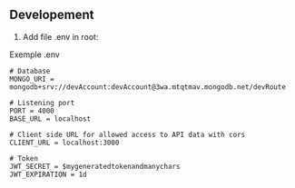 ## Developement
1. Add file .env in root:

Exemple .env
```
# Database
MONGO_URI = mongodb+srv://devAccount:devAccount@3wa.mtqtmav.mongodb.net/devRoute

# Listening port
PORT = 4000
BASE_URL = localhost

# Client side URL for allowed access to API data with cors
CLIENT_URL = localhost:3000

# Token
JWT_SECRET = $mygeneratedtokenandmanychars
JWT_EXPIRATION = 1d
```